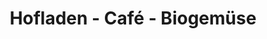 ---
title: "Hofladen - Café - Biogemüse"
url: /bad-wiessee/hofladen-cafe-biogemuese/
shop: Hofladen
---